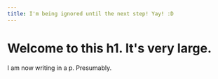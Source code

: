 ```yaml
---
title: I'm being ignored until the next step! Yay! :D
---
```


# Welcome to this h1. It's very large.

I am now writing in a p. Presumably.

